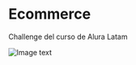 # Ecommerce
Challenge del curso de Alura Latam


![Image text](https://github.com/lautaro-developer/Ecommerce/tree/main/src/captura-de-pantalla/pagEcommerse.png)
